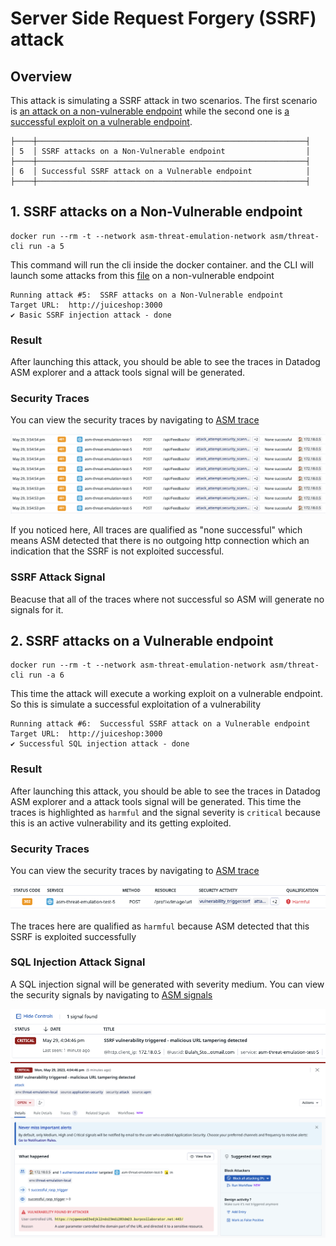 # Server Side Request Forgery (SSRF) attack

## Overview
This attack is simulating a SSRF attack in two scenarios. 
The first scenario is [an attack on a non-vulnerable endpoint](#1-ssrf-attacks-on-a-non-vulnerable-endpoint) while the second one is [a successful exploit on a vulnerable endpoint](#2-ssrf-attacks-on-a-vulnerable-endpoint).


```
├────┼────────────────────────────────────────────────────────────┤
│ 5  │ SSRF attacks on a Non-Vulnerable endpoint                  │
├────┼────────────────────────────────────────────────────────────┤
│ 6  │ Successful SSRF attack on a Vulnerable endpoint            │
├────┼────────────────────────────────────────────────────────────┤
```


## 1. SSRF attacks on a Non-Vulnerable endpoint

```shell
docker run --rm -t --network asm-threat-emulation-network asm/threat-cli run -a 5
```

This command will run the cli inside the docker container. and the CLI will launch some attacks from this [file](./../cli/attacks/ssrf-payloads.txt) on a non-vulnerable endpoint


```shell
Running attack #5:  SSRF attacks on a Non-Vulnerable endpoint
Target URL:  http://juiceshop:3000
✔ Basic SSRF injection attack - done
```


### Result
After launching this attack, you should be able to see the traces in Datadog ASM explorer and a attack tools signal will be generated.



### Security Traces
You can view the security traces by navigating to [ASM trace](https://app.datadoghq.com/security/appsec/traces)


![Security Traces](./imgs/ssrf1-traces.png "Security Traces")

If you noticed here, All traces are qualified as "none successful" which means ASM detected that there is no outgoing http connection which an indication that the SSRF is not exploited successful.


### SSRF Attack Signal
Beacuse that all of the traces where not successful so ASM will generate no signals for it.



## 2. SSRF attacks on a Vulnerable endpoint

```shell
docker run --rm -t --network asm-threat-emulation-network asm/threat-cli run -a 6
```

This time the attack will execute a working exploit on a vulnerable endpoint. So this is simulate a successful exploitation of a vulnerability



```shell
Running attack #6:  Successful SSRF attack on a Vulnerable endpoint
Target URL:  http://juiceshop:3000
✔ Successful SQL injection attack - done
```


### Result
After launching this attack, you should be able to see the traces in Datadog ASM explorer and a attack tools signal will be generated. This time the traces is highlighted as `harmful` and the signal severity is `critical` because this is an active vulnerability and its getting exploited.



### Security Traces
You can view the security traces by navigating to [ASM trace](https://app.datadoghq.com/security/appsec/traces)


![Security Traces](./imgs/ssrf2-traces.png "Security Traces")

The traces here are qualified as `harmful` because ASM detected that this SSRF is exploited successfully


### SQL Injection Attack Signal
A SQL injection signal will be generated with severity medium. You can view the security signals by navigating to [ASM signals](https://app.datadoghq.com/security?query=%40workflow.rule.type%3A%22Application%20Security%22&column=time&order=desc&product=appsec&view=signal)



![Security Signal](./imgs/ssrf2-signal-1.png "Security Signal")
![Security Signal](./imgs/ssrf2-signal-2.png "Security Signal")